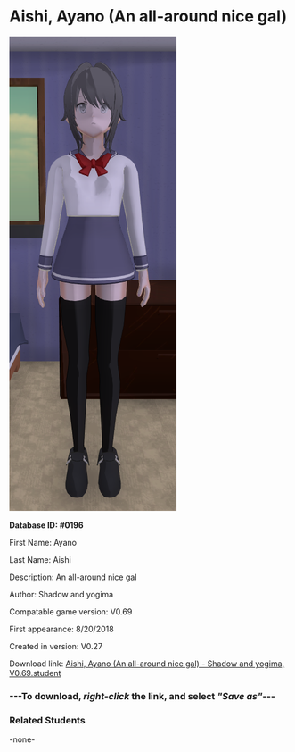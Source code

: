 # Aishi, Ayano (An all-around nice gal)

<img src="../../Files/Images/Aishi, Ayano (An all-around nice gal).png" title="Aishi, Ayano (An all-around nice gal) - Shadow and yogima, V0.69">

**Database ID: #0196**

First Name: Ayano

Last Name: Aishi

Description: An all-around nice gal

Author: Shadow and yogima

Compatable game version: V0.69

First appearance: 8/20/2018

Created in version: V0.27

Download link: <a href="https://raw.githubusercontent.com/Arbiter1223/Daigaku-Gurashi-Custom-Students/master/Files/Student%20Files/Aishi%2C%20Ayano%20(An%20all-around%20nice%20gal)%20-%20Shadow%20and%20yogima%2C%20V0.69.student">Aishi, Ayano (An all-around nice gal) - Shadow and yogima, V0.69.student</a>

### ---**To download, _right-click_ the link, and select _"Save as"_**---

### Related Students

-none-
